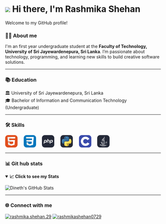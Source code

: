 
# <img src="https://media.giphy.com/media/hvRJCLFzcasrR4ia7z/giphy.gif" width="30"> Hi there, I'm Rashmika Shehan

Welcome to my GitHub profile!  

<h3>👨‍💻 About me</h3>
I'm an first year undergraduate student at the <b>Faculty of Technology, University of Sri Jayewardenepura, Sri Lanka</b>. I’m passionate about technology, programming, and learning new skills to build creative software solutions.

---

<h3>📚 Education</h3>
🏛️ University of Sri Jayewardenepura, Sri Lanka<br>
🎓 Bachelor of Information and Communication Technology (Undergraduate)

---

<h3>🛠️ Skills</h3>


<p align="left"> 

<img src="https://raw.githubusercontent.com/tandpfun/skill-icons/main/icons/HTML.svg" alt="HTML icon" width="40" height="40"/>
&nbsp;&nbsp;&nbsp; 
<img src="https://raw.githubusercontent.com/tandpfun/skill-icons/main/icons/CSS.svg" alt="CSS icon" width="40" height="40"/> 
&nbsp;&nbsp;&nbsp; 
<img src="https://raw.githubusercontent.com/tandpfun/skill-icons/main/icons/PHP-Dark.svg" alt="PHP icon" width="40" height="40"/> 
&nbsp;&nbsp;&nbsp; 
<img src="https://raw.githubusercontent.com/tandpfun/skill-icons/main/icons/Python-Dark.svg" alt="Python icon" width="40" height="40"/> 
&nbsp;&nbsp;&nbsp; 
<img src="https://raw.githubusercontent.com/tandpfun/skill-icons/main/icons/C.svg" alt="C icon" width="40" height="40"/> 
&nbsp;&nbsp;&nbsp; 
<img src="https://raw.githubusercontent.com/tandpfun/skill-icons/main/icons/Java-Dark.svg" alt="Java icon" width="40" height="40"/> 

</p>

---

<h3>📊 Git hub stats</h3>

<details open>
  <summary><b>📈 Click to see my Stats</b></summary> 
  <p align="center">
   
  <img src="https://github-readme-stats.vercel.app/api?username=rashmika0729shehan&show_icons=true&count_private=true&theme=algolia" alt="Dineth's GitHub Stats" height="237"/>   &nbsp; 
  
  </p>
</details>

---

<h3>🌐 Connect with me</h3>
<p align="left">
<a href="https://fb.com/rashmika.shehan.29" target="blank"><img align="center" src="https://raw.githubusercontent.com/rahuldkjain/github-profile-readme-generator/master/src/images/icons/Social/facebook.svg" alt="rashmika.shehan.29" height="30" width="40" /></a>
<a href="https://instagram.com/rashmikashehan0729" target="blank"><img align="center" src="https://raw.githubusercontent.com/rahuldkjain/github-profile-readme-generator/master/src/images/icons/Social/instagram.svg" alt="rashmikashehan0729" height="30" width="40" /></a>
</p>

